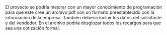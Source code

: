 El proyecto se podría mejorar con un mayor conocimiento de programación para que este cree un archivo pdf con un formato preestablecido con la información de la empresa.
También debería incluir los datos del solicitante y del vendedor.
En el archivo podría desglozar todos los recargos para que sea una cotización formal.
